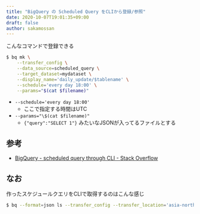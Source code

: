 ```yaml
---
title: "BigQuery の Scheduled Query をCLIから登録/参照"
date: 2020-10-07T19:01:35+09:00
draft: false
author: sakamossan
---
```


こんなコマンドで登録できる

```bash
$ bq mk \
    --transfer_config \
    --data_source=scheduled_query \
    --target_dataset=mydataset \
    --display_name='daily_update/$tablename' \
    --schedule='every day 18:00' \
    --params="$(cat $filename)"
```

- `--schedule='every day 18:00'` 
    - ここで指定する時間はUTC
- `--params="\$(cat $filename)"` 
    - `{"query":"SELECT 1"}` みたいなJSONが入ってるファイルとする


## 参考

- [BigQuery - scheduled query through CLI - Stack Overflow](https://stackoverflow.com/questions/56636336/bigquery-scheduled-query-through-cli)


## なお

作ったスケジュールクエリをCLIで取得するのはこんな感じ

```bash
$ bq --format=json ls --transfer_config --transfer_location='asia-northeast1' | jq .
```
